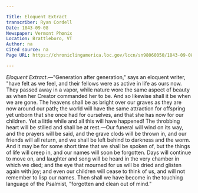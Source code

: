 ```yaml
---

Title: Eloquent Extract
transcriber: Ryan Cordell
Date: 1843-09-08
Newspaper: Vermont Phœnix
Location: Brattleboro, VT
Author: na
Cited source: na
Page URL: https://chroniclingamerica.loc.gov/lccn/sn98060050/1843-09-08/ed-1/seq-1/

---
```


*Eloquent Extract*.—"Generation after generation," says an eloquent writer, "have felt as we feel, and their fellows were as active in life as ours now. They passed away in a vapor, while nature wore the same aspect of beauty as when her Creator commanded her to be. And so likewise shall it be when we are gone. The heavens shall be as bright over our graves as they are now around our path; the world will have the same attraction for offspring yet unborn that she once had for ourselves, and that she has now for our children. Yet a little while and all this will have happened! The throbbing heart will be stilled and shall be at rest.—Our funeral will wind on its way, and the prayers will be said, and the grave clods will be thrown in, and our friends will all return, and we shall be left behind to darkness and the worm. And it may be for some short time that we shall be spoken of, but the things of life will creep in, and our names will soon be forgotten. Days will continue to move on, and laughter and song will be heard in the very chamber in which we died; and the eye that mourned for us will be dried and glisten again with joy; and even our children will cease to think of us, and will not remember to lisp our names. Then shall we have become in the touching language of the Psalmist, "forgotten and clean out of mind."
